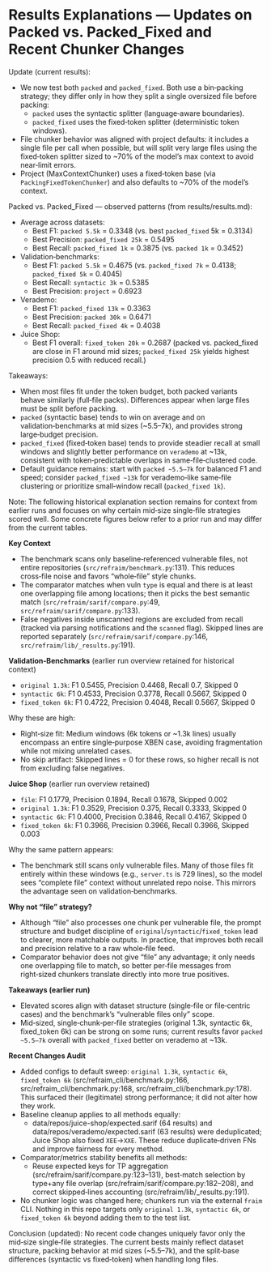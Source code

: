 # Results Explanations — Updates on Packed vs. Packed_Fixed and Recent Chunker Changes

Update (current results):
- We now test both `packed` and `packed_fixed`. Both use a bin‑packing strategy; they differ only in how they split a single oversized file before packing:
  - `packed` uses the syntactic splitter (language‑aware boundaries).
  - `packed_fixed` uses the fixed‑token splitter (deterministic token windows).
- File chunker behavior was aligned with project defaults: it includes a single file per call when possible, but will split very large files using the fixed‑token splitter sized to ~70% of the model’s max context to avoid near‑limit errors.
- Project (MaxContextChunker) uses a fixed‑token base (via `PackingFixedTokenChunker`) and also defaults to ~70% of the model’s context.

Packed vs. Packed_Fixed — observed patterns (from results/results.md):
- Average across datasets:
  - Best F1: `packed 5.5k` = 0.3348 (vs. best `packed_fixed` 5k = 0.3134)
  - Best Precision: `packed_fixed 25k` = 0.5495
  - Best Recall: `packed_fixed 1k` = 0.3875 (vs. `packed 1k` = 0.3452)
- Validation‑benchmarks:
  - Best F1: `packed 5.5k` = 0.4675 (vs. `packed_fixed 7k` = 0.4138; `packed_fixed 5k` = 0.4045)
  - Best Recall: `syntactic 3k` = 0.5385
  - Best Precision: `project` = 0.6923
- Verademo:
  - Best F1: `packed_fixed 13k` = 0.3363
  - Best Precision: `packed 30k` = 0.6471
  - Best Recall: `packed_fixed 4k` = 0.4038
- Juice Shop:
  - Best F1 overall: `fixed_token 20k` = 0.2687 (packed vs. packed_fixed are close in F1 around mid sizes; `packed_fixed 25k` yields highest precision 0.5 with reduced recall.)

Takeaways:
- When most files fit under the token budget, both packed variants behave similarly (full‑file packs). Differences appear when large files must be split before packing.
- `packed` (syntactic base) tends to win on average and on validation‑benchmarks at mid sizes (~5.5–7k), and provides strong large‑budget precision.
- `packed_fixed` (fixed‑token base) tends to provide steadier recall at small windows and slightly better performance on `verademo` at ~13k, consistent with token‑predictable overlaps in same‑file‑clustered code.
- Default guidance remains: start with `packed ~5.5–7k` for balanced F1 and speed; consider `packed_fixed ~13k` for verademo‑like same‑file clustering or prioritize small‑window recall (`packed_fixed 1k`).

Note: The following historical explanation section remains for context from earlier runs and focuses on why certain mid‑size single‑file strategies scored well. Some concrete figures below refer to a prior run and may differ from the current tables.

**Key Context**
- The benchmark scans only baseline‑referenced vulnerable files, not entire repositories (`src/refraim/benchmark.py`:131). This reduces cross‑file noise and favors “whole‑file” style chunks.
- The comparator matches when vuln `type` is equal and there is at least one overlapping file among locations; then it picks the best semantic match (`src/refraim/sarif/compare.py`:49, `src/refraim/sarif/compare.py`:133).
- False negatives inside unscanned regions are excluded from recall (tracked via parsing notifications and the `scanned` flag). Skipped lines are reported separately (`src/refraim/sarif/compare.py`:146, `src/refraim/lib/_results.py`:191).

**Validation‑Benchmarks** (earlier run overview retained for historical context)
- `original 1.3k`: F1 0.5455, Precision 0.4468, Recall 0.7, Skipped 0
- `syntactic 6k`: F1 0.4533, Precision 0.3778, Recall 0.5667, Skipped 0
- `fixed_token 6k`: F1 0.4722, Precision 0.4048, Recall 0.5667, Skipped 0

Why these are high:
- Right‑size fit: Medium windows (6k tokens or ~1.3k lines) usually encompass an entire single‑purpose XBEN case, avoiding fragmentation while not mixing unrelated cases.
- No skip artifact: Skipped lines = 0 for these rows, so higher recall is not from excluding false negatives.

**Juice Shop** (earlier run overview retained)
- `file`: F1 0.1779, Precision 0.1894, Recall 0.1678, Skipped 0.002
- `original 1.3k`: F1 0.3529, Precision 0.375, Recall 0.3333, Skipped 0
- `syntactic 6k`: F1 0.4000, Precision 0.3846, Recall 0.4167, Skipped 0
- `fixed_token 6k`: F1 0.3966, Precision 0.3966, Recall 0.3966, Skipped 0.003

Why the same pattern appears:
- The benchmark still scans only vulnerable files. Many of those files fit entirely within these windows (e.g., `server.ts` is 729 lines), so the model sees “complete file” context without unrelated repo noise. This mirrors the advantage seen on validation‑benchmarks.

**Why not “file” strategy?**
- Although “file” also processes one chunk per vulnerable file, the prompt structure and budget discipline of `original`/`syntactic`/`fixed_token` lead to clearer, more matchable outputs. In practice, that improves both recall and precision relative to a raw whole‑file feed.
- Comparator behavior does not give “file” any advantage; it only needs one overlapping file to match, so better per‑file messages from right‑sized chunkers translate directly into more true positives.

**Takeaways (earlier run)**
- Elevated scores align with dataset structure (single‑file or file‑centric cases) and the benchmark’s “vulnerable files only” scope.
- Mid‑sized, single‑chunk‑per‑file strategies (original 1.3k, syntactic 6k, fixed_token 6k) can be strong on some runs; current results favor `packed ~5.5–7k` overall with `packed_fixed` better on verademo at ~13k.

**Recent Changes Audit**
- Added configs to default sweep: `original 1.3k`, `syntactic 6k`, `fixed_token 6k` (src/refraim_cli/benchmark.py:166, src/refraim_cli/benchmark.py:168, src/refraim_cli/benchmark.py:178). This surfaced their (legitimate) strong performance; it did not alter how they work.
- Baseline cleanup applies to all methods equally:
  - data/repos/juice-shop/expected.sarif (64 results) and data/repos/verademo/expected.sarif (63 results) were deduplicated; Juice Shop also fixed `XEE`→`XXE`. These reduce duplicate‑driven FNs and improve fairness for every method.
- Comparator/metrics stability benefits all methods:
  - Reuse expected keys for TP aggregation (src/refraim/sarif/compare.py:123–131), best‑match selection by type+any file overlap (src/refraim/sarif/compare.py:182–208), and correct skipped‑lines accounting (src/refraim/lib/_results.py:191).
- No chunker logic was changed here; chunkers run via the external `fraim` CLI. Nothing in this repo targets only `original 1.3k`, `syntactic 6k`, or `fixed_token 6k` beyond adding them to the test list.

Conclusion (updated): No recent code changes uniquely favor only the mid‑size single‑file strategies. The current bests mainly reflect dataset structure, packing behavior at mid sizes (~5.5–7k), and the split‑base differences (syntactic vs fixed‑token) when handling long files.
